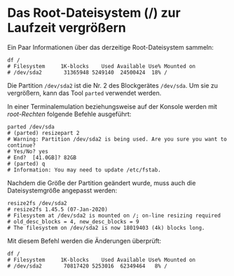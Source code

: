 # Das Root-Dateisystem (/) zur Laufzeit vergrößern

Ein Paar Informationen über das derzeitige Root-Dateisystem sammeln:
```
df /
# Filesystem     1K-blocks    Used Available Use% Mounted on
# /dev/sda2       31365948 5249140  24500424  18% /
```

Die Partition `/dev/sda2` ist die Nr. 2 des Blockgerätes `/dev/sda`.
Um sie zu vergrößern, kann das Tool `parted` verwendet werden.

In einer Terminalemulation beziehungsweise auf der Konsole werden mit *root-Rechten* folgende Befehle ausgeführt:

```
parted /dev/sda
# (parted) resizepart 2
# Warning: Partition /dev/sda2 is being used. Are you sure you want to continue?
# Yes/No? yes
# End?  [41.0GB]? 82GB
# (parted) q
# Information: You may need to update /etc/fstab.
```

Nachdem die Größe der Partition geändert wurde, muss auch die Dateisystemgröße angepasst werden:
```
resize2fs /dev/sda2
# resize2fs 1.45.5 (07-Jan-2020)
# Filesystem at /dev/sda2 is mounted on /; on-line resizing required
# old_desc_blocks = 4, new_desc_blocks = 9
# The filesystem on /dev/sda2 is now 18019403 (4k) blocks long.
```

Mit diesem Befehl werden die Änderungen überprüft:
```
df /
# Filesystem     1K-blocks    Used Available Use% Mounted on
# /dev/sda2       70817420 5253016  62349464   8% /
```